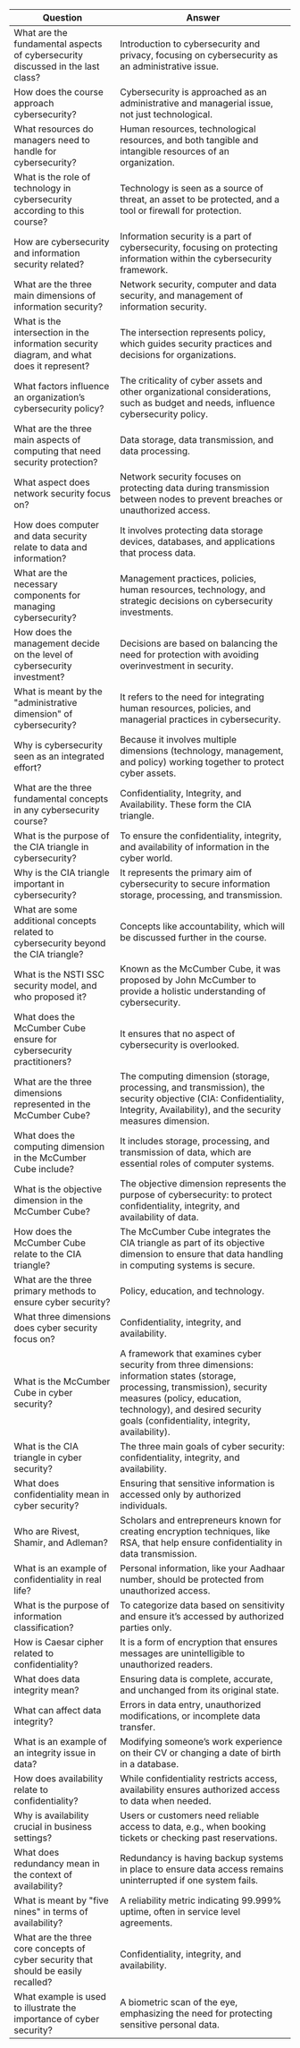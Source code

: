 | **Question**                                                                                               | **Answer**                                                                                                                                                                                                                      |
|-----------------------------------------------------------------------------------------------------------|----------------------------------------------------------------------------------------------------------------------------------------------------------------------------------------------------------------------------------|
| What are the fundamental aspects of cybersecurity discussed in the last class?                             | Introduction to cybersecurity and privacy, focusing on cybersecurity as an administrative issue.                                                                                                                                |
| How does the course approach cybersecurity?                                                                | Cybersecurity is approached as an administrative and managerial issue, not just technological.                                                                                                                                   |
| What resources do managers need to handle for cybersecurity?                                               | Human resources, technological resources, and both tangible and intangible resources of an organization.                                                                                                                         |
| What is the role of technology in cybersecurity according to this course?                                  | Technology is seen as a source of threat, an asset to be protected, and a tool or firewall for protection.                                                                                                                       |
| How are cybersecurity and information security related?                                                    | Information security is a part of cybersecurity, focusing on protecting information within the cybersecurity framework.                                                                                                          |
| What are the three main dimensions of information security?                                                | Network security, computer and data security, and management of information security.                                                                                                                                           |
| What is the intersection in the information security diagram, and what does it represent?                  | The intersection represents policy, which guides security practices and decisions for organizations.                                                                                                                             |
| What factors influence an organization’s cybersecurity policy?                                             | The criticality of cyber assets and other organizational considerations, such as budget and needs, influence cybersecurity policy.                                                                                              |
| What are the three main aspects of computing that need security protection?                                | Data storage, data transmission, and data processing.                                                                                                                                                                           |
| What aspect does network security focus on?                                                                | Network security focuses on protecting data during transmission between nodes to prevent breaches or unauthorized access.                                                                                                       |
| How does computer and data security relate to data and information?                                        | It involves protecting data storage devices, databases, and applications that process data.                                                                                                                                      |
| What are the necessary components for managing cybersecurity?                                              | Management practices, policies, human resources, technology, and strategic decisions on cybersecurity investments.                                                                                                              |
| How does the management decide on the level of cybersecurity investment?                                   | Decisions are based on balancing the need for protection with avoiding overinvestment in security.                                                                                                                              |
| What is meant by the "administrative dimension" of cybersecurity?                                          | It refers to the need for integrating human resources, policies, and managerial practices in cybersecurity.                                                                                                                      |
| Why is cybersecurity seen as an integrated effort?                                                         | Because it involves multiple dimensions (technology, management, and policy) working together to protect cyber assets.                                                                                                          |
| What are the three fundamental concepts in any cybersecurity course?                                           | Confidentiality, Integrity, and Availability. These form the CIA triangle.                                                                                                      |
| What is the purpose of the CIA triangle in cybersecurity?                                                      | To ensure the confidentiality, integrity, and availability of information in the cyber world.                                                                                   |
| Why is the CIA triangle important in cybersecurity?                                                            | It represents the primary aim of cybersecurity to secure information storage, processing, and transmission.                                                                     |
| What are some additional concepts related to cybersecurity beyond the CIA triangle?                            | Concepts like accountability, which will be discussed further in the course.                                                                                                    |
| What is the NSTI SSC security model, and who proposed it?                                                      | Known as the McCumber Cube, it was proposed by John McCumber to provide a holistic understanding of cybersecurity.                                                              |
| What does the McCumber Cube ensure for cybersecurity practitioners?                                            | It ensures that no aspect of cybersecurity is overlooked.                                                                                                                       |
| What are the three dimensions represented in the McCumber Cube?                                                | The computing dimension (storage, processing, and transmission), the security objective (CIA: Confidentiality, Integrity, Availability), and the security measures dimension.    |
| What does the computing dimension in the McCumber Cube include?                                                | It includes storage, processing, and transmission of data, which are essential roles of computer systems.                                                                      |
| What is the objective dimension in the McCumber Cube?                                                          | The objective dimension represents the purpose of cybersecurity: to protect confidentiality, integrity, and availability of data.                                               |
| How does the McCumber Cube relate to the CIA triangle?                                                         | The McCumber Cube integrates the CIA triangle as part of its objective dimension to ensure that data handling in computing systems is secure.                                    |
| What are the three primary methods to ensure cyber security? | Policy, education, and technology. |
| What three dimensions does cyber security focus on? | Confidentiality, integrity, and availability. |
| What is the McCumber Cube in cyber security? | A framework that examines cyber security from three dimensions: information states (storage, processing, transmission), security measures (policy, education, technology), and desired security goals (confidentiality, integrity, availability). |
| What is the CIA triangle in cyber security? | The three main goals of cyber security: confidentiality, integrity, and availability. |
| What does confidentiality mean in cyber security? | Ensuring that sensitive information is accessed only by authorized individuals. |
| Who are Rivest, Shamir, and Adleman? | Scholars and entrepreneurs known for creating encryption techniques, like RSA, that help ensure confidentiality in data transmission. |
| What is an example of confidentiality in real life? | Personal information, like your Aadhaar number, should be protected from unauthorized access. |
| What is the purpose of information classification? | To categorize data based on sensitivity and ensure it’s accessed by authorized parties only. |
| How is Caesar cipher related to confidentiality? | It is a form of encryption that ensures messages are unintelligible to unauthorized readers. |
| What does data integrity mean? | Ensuring data is complete, accurate, and unchanged from its original state. |
| What can affect data integrity? | Errors in data entry, unauthorized modifications, or incomplete data transfer. |
| What is an example of an integrity issue in data? | Modifying someone’s work experience on their CV or changing a date of birth in a database. |
| How does availability relate to confidentiality? | While confidentiality restricts access, availability ensures authorized access to data when needed. |
| Why is availability crucial in business settings? | Users or customers need reliable access to data, e.g., when booking tickets or checking past reservations. |
| What does redundancy mean in the context of availability? | Redundancy is having backup systems in place to ensure data access remains uninterrupted if one system fails. |
| What is meant by "five nines" in terms of availability? | A reliability metric indicating 99.999% uptime, often in service level agreements. |
| What are the three core concepts of cyber security that should be easily recalled? | Confidentiality, integrity, and availability. |
| What example is used to illustrate the importance of cyber security? | A biometric scan of the eye, emphasizing the need for protecting sensitive personal data. |

